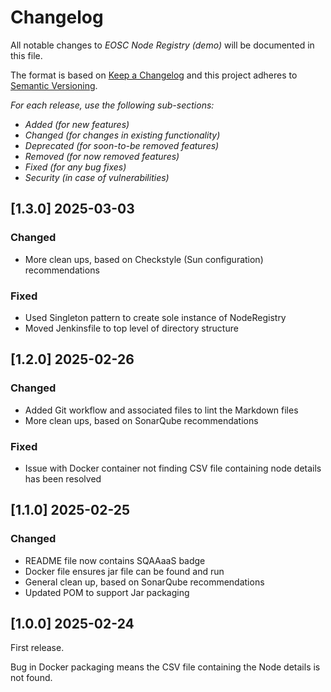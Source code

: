 # Changelog

All notable changes to *EOSC Node Registry (demo)* will be documented in this file.

The format is based on [Keep a Changelog](http://keepachangelog.com/en/1.0.0/)
and this project adheres to [Semantic Versioning](http://semver.org/spec/v2.0.0.html).

*For each release, use the following sub-sections:*

- *Added (for new features)*
- *Changed (for changes in existing functionality)*
- *Deprecated (for soon-to-be removed features)*
- *Removed (for now removed features)*
- *Fixed (for any bug fixes)*
- *Security (in case of vulnerabilities)*

## [1.3.0] 2025-03-03

### Changed

- More clean ups, based on Checkstyle (Sun configuration) recommendations

### Fixed

- Used Singleton pattern to create sole instance of NodeRegistry
- Moved Jenkinsfile to top level of directory structure

## [1.2.0] 2025-02-26

### Changed

- Added Git workflow and associated files to lint the Markdown files
- More clean ups, based on SonarQube recommendations

### Fixed

- Issue with Docker container not finding CSV file containing node details has
been resolved

## [1.1.0] 2025-02-25

### Changed

- README file now contains SQAAaaS badge
- Docker file ensures jar file can be found and run
- General clean up, based on SonarQube recommendations
- Updated POM to support Jar packaging

## [1.0.0] 2025-02-24

First release.

Bug in Docker packaging means the CSV file containing the Node details is not found.
